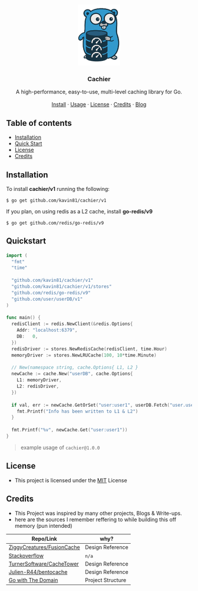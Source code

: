 
<p align="center">
  <a>
    <img href="https://kavin.is-a.dev/project/cachier" src="./assets/cachier_logo.png" height="165">
  </a>
</p>

<h3 align="center">Cachier</h3>

<p align="center">
  A high-performance, easy-to-use, multi-level caching library for Go.

  <br>
  <br>
  <a href="##installation">Install</a>
  ·
  <a href="##usage">Usage</a>
  ·
  <a href="##license">License</a>
  ·
  <a href="##license">Credits</a>
  ·
  <a href="https://kavin.is-a.dev/blog/soon">Blog</a>

</p>


## Table of contents

- [Installation](##installation)
- [Quick Start](##usage)
- [License](##license)
- [Credits](##credits)

## Installation


To install <b>cachier/v1</b> running the following:
```
$ go get github.com/kavin81/cachier/v1
```

If you plan, on using redis as a L2 cache, install <b>go-redis/v9</b>
```
$ go get github.com/redis/go-redis/v9
```


## Quickstart

```go
import (
  "fmt"
  "time"

  "github.com/kavin81/cachier/v1"
  "github.com/kavin81/cachier/v1/stores"
  "github.com/redis/go-redis/v9"
  "github.com/user/userDB/v1"
)

func main() {
  redisClient := redis.NewClient(&redis.Options{
    Addr: "localhost:6379",
    DB:   0,
  })
  redisDriver := stores.NewRedisCache(redisClient, time.Hour)
  memoryDriver := stores.NewLRUCache(100, 10*time.Minute)

  // New(namespace string, cache.Options{ L1, L2 }
  newCache := cache.New("userDB", cache.Options{
    L1: memoryDriver,
    L2: redisDriver,
  })

  if val, err := newCache.GetOrSet("user:user1", userDB.Fetch("user.user1")); err == nil {
    fmt.Printf("Info has been written to L1 & L2")
  }

  fmt.Printf("%v", newCache.Get("user:user1"))
}
```
> example usage of `cachier@1.0.0`

## License

- This project is licensed under the [MIT](LICENSE) License

## Credits

- This Project was inspired by many other projects, Blogs & Write-ups.
- here are the sources I remember reffering to while building this off memory (pun intended)

| Repo/Link                                                                               	| why?               	|
|-----------------------------------------------------------------------------------------	|--------------------	|
| [ZiggyCreatures/FusionCache](https://github.com/ZiggyCreatures/FusionCache)             	|  Design Reference  	|
| [Stackoverflow](https://stackoverflow.com/questions/8606571/what-is-a-multi-tier-cache) 	| `n/a`              	|
| [TurnerSoftware/CacheTower](https://github.com/TurnerSoftware/CacheTower)               	|  Design Reference  	|
| [Julien-R44/bentocache](https://github.com/Julien-R44/bentocache)                       	|  Design Reference  	|
| [Go with The Domain](https://threedots.tech/go-with-the-domain/)                        	| Project Structure  	|
